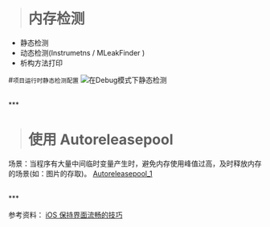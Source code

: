 ># 内存检测
- 静态检测
- 动态检测(Instrumetns / MLeakFinder )
- 析构方法打印

#`项目运行时静态检测配置`
![在Debug模式下静态检测](https://upload-images.jianshu.io/upload_images/2959789-27dd6162d07a3bb8.png?imageMogr2/auto-orient/strip%7CimageView2/2/w/1240)



<br/>
***
<br/>


># 使用 Autoreleasepool
场景：当程序有大量中间临时变量产生时，避免内存使用峰值过高，及时释放内存的场景(如：图片的存取)。
[Autoreleasepool_1](https://www.jianshu.com/p/e48f41d2144d)



<br/>
***
<br/>


参考资料：
[iOS 保持界面流畅的技巧](https://blog.ibireme.com/2015/11/12/smooth_user_interfaces_for_ios/#32)
